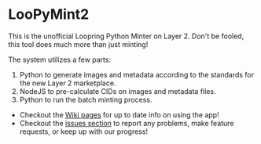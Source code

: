 # LooPyMint2

This is the unofficial Loopring Python Minter on Layer 2. Don't be fooled, this tool does much more than just minting!

The system utilizes a few parts:

1. Python to generate images and metadata according to the standards for the new Layer 2 marketplace.
2. NodeJS to pre-calculate CIDs on images and metadata files.
3. Python to run the batch minting process.

* Checkout the [Wiki pages](https://github.com/sk33z3r/loopymint2/wiki/Getting-Started) for up to date info on using the app!
* Checkout the [issues section](https://github.com/sk33z3r/loopymint2/issues) to report any problems, make feature requests, or keep up with our progress!
